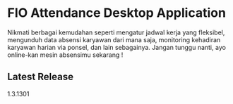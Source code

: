 # FIO Attendance Desktop Application

Nikmati berbagai kemudahan seperti mengatur jadwal kerja yang fleksibel, mengunduh data absensi karyawan dari mana saja, monitoring kehadiran karyawan harian via ponsel, dan lain sebagainya. Jangan tunggu nanti, ayo online-kan mesin absensimu sekarang !

## Latest Release
1.3.1301